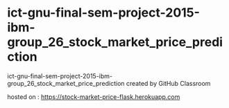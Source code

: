 # ict-gnu-final-sem-project-2015-ibm-group_26_stock_market_price_prediction
ict-gnu-final-sem-project-2015-ibm-group_26_stock_market_price_prediction created by GitHub Classroom

hosted on : https://stock-market-price-flask.herokuapp.com

